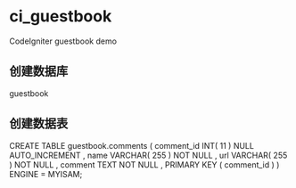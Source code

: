 ci_guestbook
============

CodeIgniter guestbook demo

## 创建数据库

guestbook

## 创建数据表

CREATE TABLE guestbook.comments (
comment_id INT( 11 ) NULL AUTO_INCREMENT ,
name VARCHAR( 255 ) NOT NULL ,
url VARCHAR( 255 ) NOT NULL ,
comment TEXT NOT NULL ,
PRIMARY KEY ( comment_id )
) ENGINE = MYISAM;